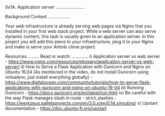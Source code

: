 0x1A. Application server
.......................

Background Context
..................

Your web infrastructure is already serving web pages via Nginx that you installed in your first web stack project. While a web server can also serve dynamic content, this task is usually given to an application server. In this project you will add this piece to your infrastructure, plug it to your Nginx and make is serve your Airbnb clone project.

Resources
.........
Read or watch:
.............
i) Application server vs web server - https://www.nginx.com/resources/glossary/application-server-vs-web-server/
ii) How to Serve a Flask Application with Gunicorn and Nginx on Ubuntu 16.04 (As mentioned in the video, do not install Gunicorn using virtualenv, just install everything globally) - https://www.digitalocean.com/community/tutorials/how-to-serve-flask-applications-with-gunicorn-and-nginx-on-ubuntu-16-04
iii) Running Gunicorn - https://docs.gunicorn.org/en/latest/run.html
iv) Be careful with the way Flask manages slash in route - strict_slashes - https://werkzeug.palletsprojects.com/en/3.0.x/en/0.14.x/routing/
v) Upstart documentation - https://doc.ubuntu-fr.org/upstart
